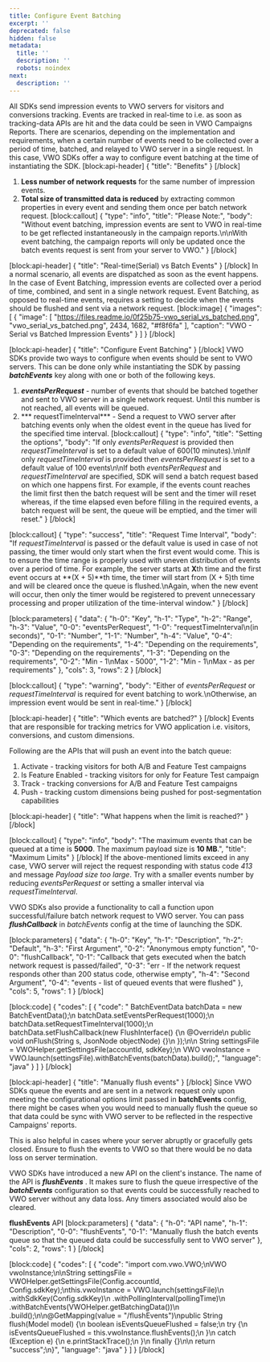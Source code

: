 ```yaml
---
title: Configure Event Batching
excerpt: ''
deprecated: false
hidden: false
metadata:
  title: ''
  description: ''
  robots: noindex
next:
  description: ''
---
```

All SDKs send impression events to VWO servers for visitors and conversions tracking. Events are tracked in real-time to i.e. as soon as tracking-data APIs are hit and the data could be seen in VWO Campaigns Reports.
There are scenarios, depending on the implementation and requirements, when a certain number of events need to be collected over a period of time, batched, and relayed to VWO server in a single request. In this case, VWO SDKs offer a way to configure event batching at the time of instantiating the SDK. 
[block:api-header]
{
  "title": "Benefits"
}
[/block]
1. **Less number of network requests** for the same number of impression events.
2. **Total size of transmitted data is reduced** by extracting common properties in every event and sending them once per batch network request.
[block:callout]
{
  "type": "info",
  "title": "Please Note:",
  "body": "Without event batching, impression events are sent to VWO in real-time to be get reflected instantaneously in the campaign reports.\n\nWith event batching, the campaign reports will only be updated once the batch events request is sent from your server to VWO."
}
[/block]

[block:api-header]
{
  "title": "Real-time(Serial) vs Batch Events"
}
[/block]
In a normal scenario, all events are dispatched as soon as the event happens.
In the case of Event Batching, impression events are collected over a period of time, combined, and sent in a single network request.
Event Batching, as opposed to real-time events, requires a setting to decide when the events should be flushed and sent via a network request.
[block:image]
{
  "images": [
    {
      "image": [
        "https://files.readme.io/0f25b75-vwo_serial_vs_batched.png",
        "vwo_serial_vs_batched.png",
        2434,
        1682,
        "#f8f6fa"
      ],
      "caption": "VWO - Serial vs Batched Impression Events"
    }
  ]
}
[/block]

[block:api-header]
{
  "title": "Configure Event Batching"
}
[/block]
VWO SDKs provide two ways to configure when events should be sent to VWO servers. This can be done only while instantiating the SDK by passing ***batchEvents*** key along with one or both of the following keys.

1. ***eventsPerRequest*** - number of events that should be batched together and sent to VWO server in a single network request. Until this number is not reached, all events will be queued.
2. *** requestTimeInterval*** - Send a request to VWO server after batching events only when the oldest event in the queue has lived for the specified time interval.
[block:callout]
{
  "type": "info",
  "title": "Setting the options",
  "body": "If only *eventsPerRequest* is provided then *requestTimeInterval* is set to a default value of 600(10 minutes).\n\nIf only *requestTimeInterval* is provided then *eventsPerRequest* is set to a default value of 100 events\n\nIf both *eventsPerRequest* and *requestTimeInterval* are specified, SDK will send a batch request based on which one happens first. For example, if the events count reaches the limit first then the batch request will be sent and the timer will reset whereas, if the time elapsed even before filling in the required events, a batch request will be sent, the queue will be emptied, and the timer will reset."
}
[/block]

[block:callout]
{
  "type": "success",
  "title": "Request Time Interval",
  "body": "If *requestTimeInterval* is passed or the default value is used in case of not passing, the timer would only start when the first event would come. This is to ensure the time range is properly used with uneven distribution of events over a period of time. For example, the server starts at **X**th time and the first event occurs at **(X + 5)**th time, the timer will start from (X + 5)th time and will be cleared once the queue is flushed.\nAgain, when the new event will occur, then only the timer would be registered to prevent unnecessary processing and proper utilization of the time-interval window."
}
[/block]

[block:parameters]
{
  "data": {
    "h-0": "Key",
    "h-1": "Type",
    "h-2": "Range",
    "h-3": "Value",
    "0-0": "eventsPerRequest",
    "1-0": "requestTimeInterval\n(in seconds)",
    "0-1": "Number",
    "1-1": "Number",
    "h-4": "Value",
    "0-4": "Depending on the requirements",
    "1-4": "Depending on the requirements",
    "0-3": "Depending on the requirements",
    "1-3": "Depending on the requirements",
    "0-2": "Min - 1\nMax - 5000",
    "1-2": "Min - 1\nMax - as per requirements"
  },
  "cols": 3,
  "rows": 2
}
[/block]

[block:callout]
{
  "type": "warning",
  "body": "Either of *eventsPerRequest* or *requestTimeInterval* is required for event batching to work.\nOtherwise, an impression event would be sent in real-time."
}
[/block]

[block:api-header]
{
  "title": "Which events are batched?"
}
[/block]
Events that are responsible for tracking metrics for VWO application i.e. visitors, conversions, and custom dimensions.

Following are the APIs that will push an event into the batch queue:

1. Activate - tracking visitors for both A/B and Feature Test campaigns
2. Is Feature Enabled - tracking visitors for only for Feature Test campaign
3. Track - tracking conversions for A/B and Feature Test campaigns
4. Push - tracking custom dimensions being pushed for post-segmentation capabilities

[block:api-header]
{
  "title": "What happens when the limit is reached?"
}
[/block]

[block:callout]
{
  "type": "info",
  "body": "The maximum events that can be queued at a time is **5000**. The maximum payload size is **10 MB**.",
  "title": "Maximum Limits"
}
[/block]
If the above-mentioned limits exceed in any case, VWO server will reject the request responding with status code *413* and message *Payload size too large*. Try with a smaller events number by reducing *eventsPerRequest* or setting a smaller interval via *requestTimeInterval*.

VWO SDKs also provide a functionality to call a function upon successful/failure batch network request to VWO server. You can pass ***flushCallback*** in *batchEvents* config at the time of launching the SDK.



[block:parameters]
{
  "data": {
    "h-0": "Key",
    "h-1": "Description",
    "h-2": "Default",
    "h-3": "First Argument",
    "0-2": "Anonymous empty function",
    "0-0": "flushCallback",
    "0-1": "Callback that gets executed when the batch network request is passed/failed",
    "0-3": "err - If the network request responds other than 200 status code, otherwise empty",
    "h-4": "Second Argument",
    "0-4": "events - list of queued events that were flushed"
  },
  "cols": 5,
  "rows": 1
}
[/block]

[block:code]
{
  "codes": [
    {
      "code": "  BatchEventData batchData = new BatchEventData();\n  batchData.setEventsPerRequest(1000);\n  batchData.setRequestTimeInterval(1000);\n  batchData.setFlushCallback(new FlushInterface() {\n    @Override\n    public void onFlush(String s, JsonNode objectNode) {}\n  });\n\n  String settingsFile = VWOHelper.getSettingsFile(accountId, sdkKey);\n  VWO vwoInstance = VWO.launch(settingsFile).withBatchEvents(batchData).build();",
      "language": "java"
    }
  ]
}
[/block]

[block:api-header]
{
  "title": "Manually flush events"
}
[/block]
Since VWO SDKs queue the events and are sent in a network request only upon meeting the configurational options limit passed in **batchEvents** config, there might be cases when you would need to manually flush the queue so that data could be sync with VWO server to be reflected in the respective Campaigns' reports.

This is also helpful in cases where your server abruptly or gracefully gets closed. Ensure to flush the events to VWO so that there would be no data loss on server termination.

VWO SDKs have introduced a new API on the client's instance. The name of the API is ***flushEvents*** .
It makes sure to flush the queue irrespective of the ***batchEvents*** configuration so that events could be successfully reached to VWO server without any data loss. Any timers associated would also be cleared.

**flushEvents** API
[block:parameters]
{
  "data": {
    "h-0": "API name",
    "h-1": "Description",
    "0-0": "flushEvents",
    "0-1": "Manually flush the batch events queue so that the queued data could be successfully sent to VWO server"
  },
  "cols": 2,
  "rows": 1
}
[/block]

[block:code]
{
  "codes": [
    {
      "code": "import com.vwo.VWO;\nVWO vwoInstance;\n\nString settingsFile = VWOHelper.getSettingsFile(Config.accountId, Config.sdkKey);\nthis.vwoInstance = VWO.launch(settingsFile)\n  .withSdkKey(Config.sdkKey)\n  .withPollingInterval(pollingTime)\n  .withBatchEvents(VWOHelper.getBatchingData())\n  .build();\n\n@GetMapping(value = \"/flushEvents\")\npublic String flush(Model model) {\n  boolean isEventsQueueFlushed = false;\n  try {\n    isEventsQueueFlushed = this.vwoInstance.flushEvents();\n  }\n  catch (Exception e) {\n    e.printStackTrace();\n  }\n  finally {}\n\n  return \"success\";\n}",
      "language": "java"
    }
  ]
}
[/block]
